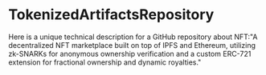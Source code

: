 # TokenizedArtifactsRepository
Here is a unique technical description for a GitHub repository about NFT:"A decentralized NFT marketplace built on top of IPFS and Ethereum, utilizing zk-SNARKs for anonymous ownership verification and a custom ERC-721 extension for fractional ownership and dynamic royalties."

